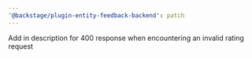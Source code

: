 ```yaml
---
'@backstage/plugin-entity-feedback-backend': patch
---
```


Add in description for 400 response when encountering an invalid rating request
